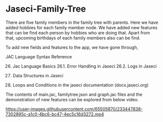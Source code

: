 # Jaseci-Family-Tree
There are five family members in the family tree with parents. Here we have added hobbies for each family member node. We have added new features that can be find each person by hobbies who are doing that. Apart from that, upcoming birthdays of each family members also can be find.

To add new fields and features to the app, we have gone through,

JAC Language Syntax Reference

26. Jac Language Basics 
  26.1. Error Handling in Jaseci
  26.2. Logs in Jaseci
  
27. Data Structures in Jaseci
28. Loops and Conditions in the jaseci documentation (docs.jaseci.org)

The contents of main.jac, familytree.json and graph.jac files and the demonstration of new features can be explored from below video.

https://user-images.githubusercontent.com/65505870/233447838-7302895c-a1c0-4bc6-bc47-4ec5c16d3272.mp4

